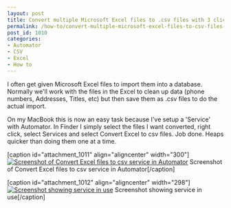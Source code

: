 ```yaml
---
layout: post
title: Convert multiple Microsoft Excel files to .csv files with 3 clicks
permalink: /how-to/convert-multiple-microsoft-excel-files-to-csv-files-with-3-clicks
post_id: 1010
categories:
- Automator
- CSV
- Excel
- How to
---
```


I often get given Microsoft Excel files to import them into a database. Normally we'll work with the files in the Excel to clean up data (phone numbers, Addresses, Titles, etc) but then save them as .csv files to do the actual import.

On my MacBook this is now an easy task because I've setup a 'Service' with Automator. In Finder I simply select the files I want converted, right click, select Services and select Convert Excel to csv files. Job done. Heaps quicker than doing them one at a time.

[caption id="attachment_1011" align="aligncenter" width="300"]
[![Screenshot of Convert Excel files to csv service in Automator](http://ben.hamilton.id.au/cms/wp-content/uploads/2014/01/Screenshot-2014-01-22-09.09.44-300x69.png)](http://ben.hamilton.id.au/cms/wp-content/uploads/2014/01/Screenshot-2014-01-22-09.09.44.png) Screenshot of Convert Excel files to csv service in Automator[/caption]

[caption id="attachment_1012" align="aligncenter" width="298"]
[![Screenshot showing service in use](http://ben.hamilton.id.au/cms/wp-content/uploads/2014/01/Screenshot-2014-01-22-09.18.49-298x300.png)](http://ben.hamilton.id.au/cms/wp-content/uploads/2014/01/Screenshot-2014-01-22-09.18.49.png) Screenshot showing service in use[/caption]
